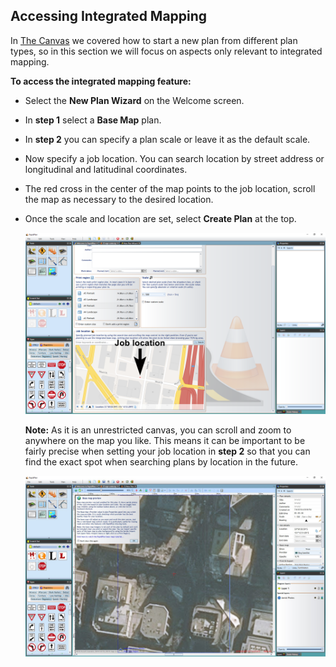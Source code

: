 ## Accessing Integrated Mapping

In [The Canvas](/docs/rapid-plan/4.%20The%20Canvas/) we covered how to start a new plan from different plan types, so in this section we will focus on aspects only relevant to integrated mapping.

**To access the integrated mapping feature:**

 - Select the **New Plan Wizard** on the Welcome screen.
 - In **step 1** select a **Base Map** plan.
 - In **step 2** you can specify a plan scale or leave it as the default scale.
 - Now specify a job location. You can search location by street address or longitudinal and latitudinal coordinates.
 - The red cross in the center of the map points to the job location, scroll the map as necessary to the desired location.
 - Once the scale and location are set, select **Create Plan** at the top.

    ![Searching_for_Job_Location](./assets/Searching_for_Job_Location.png)

    **Note:** As it is an unrestricted canvas, you can scroll and zoom to anywhere on the map you like. This means it can be important to be fairly precise when setting your job location in **step 2** so that you can find the exact spot when searching plans by location in the future.

    ![New_Base_Map_Plan](./assets/New_Base_Map_Plan.jpg)